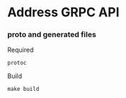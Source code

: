 # Address GRPC API

### proto and generated files ###
Required
```
protoc
```

Build
```
make build
```